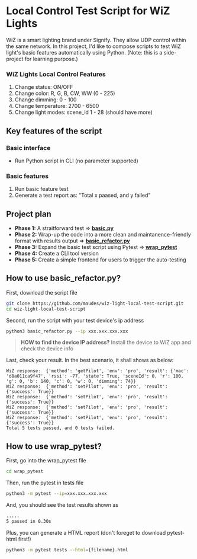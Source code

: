 # Local Control Test Script for WiZ Lights
WiZ is a smart lighting brand under Signify. They allow UDP control within the same network. In this project, I'd like to compose scripts to test WiZ light's basic features automatically using Python. 
(Note: this is a side-project for learning purpose.)

### WiZ Lights Local Control Features 
1. Change status: ON/OFF
2. Change color: R, G, B, CW, WW (0 - 225)
3. Change dimming: 0 - 100
4. Change temperature: 2700 - 6500
5. Change light modes: scene_id 1 - 28 (should have more)

## Key features of the script 
### Basic interface
- Run Python script in CLI (no parameter supported)
### Basic features
1. Run basic feature test 
2. Generate a test report as: "Total x paased, and y failed"


## Project plan
- **Phase 1:** A straitforward test => **[basic.py](https://github.com/maudes/wiz-light-local-test-script/blob/main/basic.py)**
- **Phase 2:** Wrap-up the code into a more clean and maintanence-friendly format with results output => **[basic_refactor.py](https://github.com/maudes/wiz-light-local-test-script/blob/main/basic_refactor.py)**
- **Phase 3:** Expand the basic test script using Pytest => **[wrap_pytest](https://github.com/maudes/wiz-light-local-test-script/tree/main/wrap_pytest)**
- **Phase 4:** Create a CLI tool version
- **Phase 5:** Create a simple frontend for users to trigger the auto-testing

## How to use basic_refactor.py?
First, download the script file

```Bash
git clone https://github.com/maudes/wiz-light-local-test-script.git
cd wiz-light-local-test-script
```
   
Second, run the script with your test device's ip address

```Bash
python3 basic_refactor.py --ip xxx.xxx.xxx.xxx
```
>**HOW to find the device IP address?** Install the device to WiZ app and check the device info

Last, check your result. In the best scenario, it shall shows as below:

    WiZ response:  {'method': 'getPilot', 'env': 'pro', 'result': {'mac': 'd8a011ca9f47', 'rssi': -77, 'state': True, 'sceneId': 0, 'r': 100, 'g': 0, 'b': 140, 'c': 0, 'w': 0, 'dimming': 74}}
    WiZ response:  {'method': 'setPilot', 'env': 'pro', 'result': {'success': True}}
    WiZ response:  {'method': 'setPilot', 'env': 'pro', 'result': {'success': True}}
    WiZ response:  {'method': 'setPilot', 'env': 'pro', 'result': {'success': True}}
    WiZ response:  {'method': 'setPilot', 'env': 'pro', 'result': {'success': True}}
    Total 5 tests passed, and 0 tests failed.

## How to use wrap_pytest?

First, go into the wrap_pytest file
```Bash
cd wrap_pytest
```

Then, run the pytest in tests file
```Bash
python3 -m pytest --ip=xxx.xxx.xxx.xxx
```

And, you should see the test results shown as

```Bash
.....                                                                                              [100%]
5 passed in 0.30s
```

Plus, you can generate a HTML report (don't foreget to download pytest-html first!)
```Bash
python3 -m pytest tests --html={filename}.html
```


